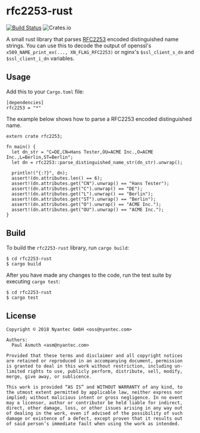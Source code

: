 rfc2253-rust
============

[![Build Status](https://travis-ci.org/nyantec/rfc2253-rust.svg?branch=master)](https://travis-ci.org/nyantec/rfc2253-rust)
![Crates.io](https://img.shields.io/crates/v/rfc2253.svg)

A small rust library that parses [RFC2253](https://www.ietf.org/rfc/rfc2253.txt)
encoded distinguished name strings. You can use this to decode the output of
openssl's `x509_NAME_print_ex(..., XN_FLAG_RFC2253)` or nginx's `$ssl_client_s_dn`
and `$ssl_client_i_dn` variables.


Usage
-----

Add this to your `Cargo.toml` file:

    [dependencies]
    rfc2253 = "*"

The example below shows how to parse a RFC2253 encoded distinguished name.

    extern crate rfc2253;

    fn main() {
      let dn_str = "C=DE,CN=Hans Tester,OU=ACME Inc.,O=ACME Inc.,L=Berlin,ST=Berlin";
      let dn = rfc2253::parse_distinguished_name_str(dn_str).unwrap();

      println!("{:?}", dn);
      assert!(dn.attributes.len() == 6);
      assert!(dn.attributes.get("CN").unwrap() == "Hans Tester");
      assert!(dn.attributes.get("C").unwrap() == "DE");
      assert!(dn.attributes.get("L").unwrap() == "Berlin");
      assert!(dn.attributes.get("ST").unwrap() == "Berlin");
      assert!(dn.attributes.get("O").unwrap() == "ACME Inc.");
      assert!(dn.attributes.get("OU").unwrap() == "ACME Inc.");
    }


Build
-----

To build the `rfc2253-rust` library, run `cargo build`:

    $ cd rfc2253-rust
    $ cargo build

After you have made any changes to the code, run the test suite by executing
`cargo test`:

    $ cd rfc2253-rust
    $ cargo test


License
-------

    Copyright © 2018 Nyantec GmbH <oss@nyantec.com>

    Authors:
      Paul Asmuth <asm@nyantec.com>

    Provided that these terms and disclaimer and all copyright notices
    are retained or reproduced in an accompanying document, permission
    is granted to deal in this work without restriction, including un‐
    limited rights to use, publicly perform, distribute, sell, modify,
    merge, give away, or sublicence.

    This work is provided “AS IS” and WITHOUT WARRANTY of any kind, to
    the utmost extent permitted by applicable law, neither express nor
    implied; without malicious intent or gross negligence. In no event
    may a licensor, author or contributor be held liable for indirect,
    direct, other damage, loss, or other issues arising in any way out
    of dealing in the work, even if advised of the possibility of such
    damage or existence of a defect, except proven that it results out
    of said person’s immediate fault when using the work as intended.
